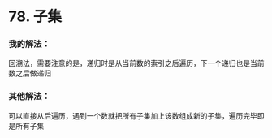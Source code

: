 # 78. 子集

### 我的解法：

回溯法，需要注意的是，递归时是从当前数的索引之后遍历，下一个递归也是当前数之后做递归


### 其他解法：

可以直接从后遍历，遇到一个数就把所有子集加上该数组成新的子集，遍历完毕即是所有子集
